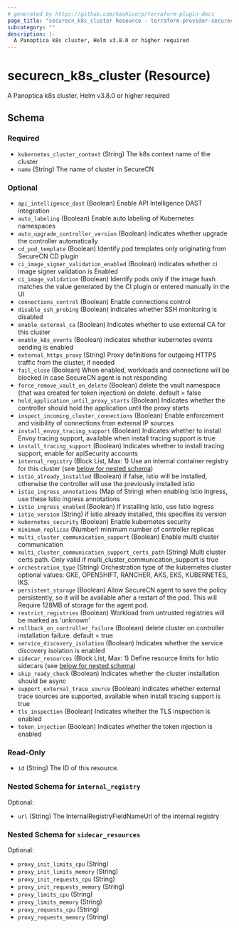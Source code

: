 ```yaml
---
# generated by https://github.com/hashicorp/terraform-plugin-docs
page_title: "securecn_k8s_cluster Resource - terraform-provider-securecn"
subcategory: ""
description: |-
  A Panoptica k8s cluster, Helm v3.8.0 or higher required
---
```


# securecn_k8s_cluster (Resource)

A Panoptica k8s cluster, Helm v3.8.0 or higher required



<!-- schema generated by tfplugindocs -->
## Schema

### Required

- `kubernetes_cluster_context` (String) The k8s context name of the cluster
- `name` (String) The name of cluster in SecureCN

### Optional

- `api_intelligence_dast` (Boolean) Enable API Intelligence DAST integration
- `auto_labeling` (Boolean) Enable auto labeling of Kubernetes namespaces
- `auto_upgrade_controller_version` (Boolean) indicates whether upgrade the controller automatically
- `cd_pod_template` (Boolean) Identify pod templates only originating from SecureCN CD plugin
- `ci_image_signer_validation_enabled` (Boolean) indicates whether ci image signer validation is Enabled
- `ci_image_validation` (Boolean) Identify pods only if the image hash matches the value generated by the CI plugin or entered manually in the UI
- `connections_control` (Boolean) Enable connections control
- `disable_ssh_probing` (Boolean) indicates whether SSH monitoring is disabled
- `enable_external_ca` (Boolean) Indicates whether to use external CA for this cluster
- `enable_k8s_events` (Boolean) indicates whether kubernetes events sending is enabled
- `external_https_proxy` (String) Proxy definitions for outgoing HTTPS traffic from the cluster, if needed
- `fail_close` (Boolean) When enabled, workloads and connections will be blocked in case SecureCN agent is not responding
- `force_remove_vault_on_delete` (Boolean) delete the vault namespace (that was created for token injection) on delete. default = false
- `hold_application_until_proxy_starts` (Boolean) Indicates whether the controller should hold the application until the proxy starts
- `inspect_incoming_cluster_connections` (Boolean) Enable enforcement and visibility of connections from external IP sources
- `install_envoy_tracing_support` (Boolean) Indicates whether to install Envoy tracing support, available when install tracing support is true
- `install_tracing_support` (Boolean) Indicates whether to install tracing support, enable for apiSecurity accounts
- `internal_registry` (Block List, Max: 1) Use an internal container registry for this cluster (see [below for nested schema](#nestedblock--internal_registry))
- `istio_already_installed` (Boolean) if false, istio will be installed, otherwise the controller will use the previously installed istio
- `istio_ingress_annotations` (Map of String) when enabling Istio ingress, use these Istio ingress annotations
- `istio_ingress_enabled` (Boolean) If installing Istio, use Istio ingress
- `istio_version` (String) if istio already installed, this specifies its version
- `kubernetes_security` (Boolean) Enable kubernetes security
- `minimum_replicas` (Number) minimum number of controller replicas
- `multi_cluster_communication_support` (Boolean) Enable multi cluster communication
- `multi_cluster_communication_support_certs_path` (String) Multi cluster certs path. Only valid if multi_cluster_communication_support is true
- `orchestration_type` (String) Orchestration type of the kubernetes cluster optional values: GKE, OPENSHIFT, RANCHER, AKS, EKS, KUBERNETES, IKS.
- `persistent_storage` (Boolean) Allow SecureCN agent to save the policy persistently, so it will be available after a restart of the pod. This will Require 128MB of storage for the agent pod.
- `restrict_registries` (Boolean) Workload from untrusted registries will be marked as 'unknown'
- `rollback_on_controller_failure` (Boolean) delete cluster on controller installation failure. default = true
- `service_discovery_isolation` (Boolean) Indicates whether the service discovery isolation is enabled
- `sidecar_resources` (Block List, Max: 1) Define resource limits for Istio sidecars (see [below for nested schema](#nestedblock--sidecar_resources))
- `skip_ready_check` (Boolean) Indicates whether the cluster installation should be async
- `support_external_trace_source` (Boolean) indicates whether external trace sources are supported, available when install tracing support is true
- `tls_inspection` (Boolean) Indicates whether the TLS inspection is enabled
- `token_injection` (Boolean) Indicates whether the token injection is enabled

### Read-Only

- `id` (String) The ID of this resource.

<a id="nestedblock--internal_registry"></a>
### Nested Schema for `internal_registry`

Optional:

- `url` (String) The InternalRegistryFieldNameUrl of the internal registry


<a id="nestedblock--sidecar_resources"></a>
### Nested Schema for `sidecar_resources`

Optional:

- `proxy_init_limits_cpu` (String)
- `proxy_init_limits_memory` (String)
- `proxy_init_requests_cpu` (String)
- `proxy_init_requests_memory` (String)
- `proxy_limits_cpu` (String)
- `proxy_limits_memory` (String)
- `proxy_requests_cpu` (String)
- `proxy_requests_memory` (String)
